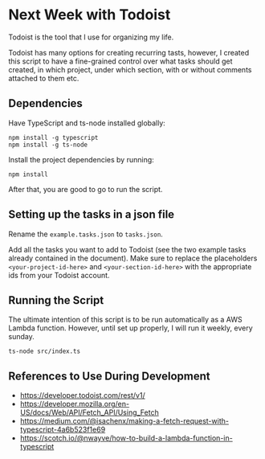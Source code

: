 # Next Week with Todoist

Todoist is the tool that I use for organizing my life.

Todoist has many options for creating recurring tasts, however, I created this script to have a fine-grained control over what tasks should get created, in which project, under which section, with or without comments attached to them etc.

## Dependencies

Have TypeScript and ts-node installed globally:

```
npm install -g typescript
npm install -g ts-node
```

Install the project dependencies by running:

```
npm install
```

After that, you are good to go to run the script.

## Setting up the tasks in a json file

Rename the `example.tasks.json` to `tasks.json`.

Add all the tasks you want to add to Todoist (see the two example tasks already contained in the document). Make sure to replace the placeholders `<your-project-id-here>` and `<your-section-id-here>` with the appropriate ids from your Todoist account.

## Running the Script

The ultimate intention of this script is to be run automatically as a AWS Lambda function. However, until set up properly, I will run it weekly, every sunday.

```
ts-node src/index.ts
```

## References to Use During Development

- https://developer.todoist.com/rest/v1/
- https://developer.mozilla.org/en-US/docs/Web/API/Fetch_API/Using_Fetch
- https://medium.com/@isachenx/making-a-fetch-request-with-typescript-4a6b523f1e69
- https://scotch.io/@nwayve/how-to-build-a-lambda-function-in-typescript
